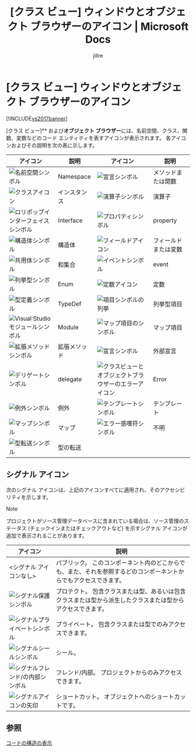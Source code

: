 ﻿---
title: '[クラス ビュー] ウィンドウとオブジェクト ブラウザーのアイコン | Microsoft Docs'
ms.date: 11/15/2016
ms.prod: visual-studio-dev14
ms.technology: vs-ide-general
ms.topic: conceptual
helpviewer_keywords:
- icons, in Object Browser
- signal icons
- Class View tool, symbols
- graphic symbols
- IntelliSense, icons
- icons, IntelliSense
- symbols, Object Browser icons
- Object Browser, icons in Class View
ms.assetid: 58cc3f44-c296-4a88-a008-09d28598d9c0
caps.latest.revision: 24
author: jillre
ms.author: jillfra
manager: jillfra
ms.openlocfilehash: 3e67763234ff7b3778cccabaed45fbbc0bc04d30
ms.sourcegitcommit: a8e8f4bd5d508da34bbe9f2d4d9fa94da0539de0
ms.translationtype: MT
ms.contentlocale: ja-JP
ms.lasthandoff: 10/19/2019
ms.locfileid: "72620483"
---
# <a name="class-view-and-object-browser-icons"></a>[クラス ビュー] ウィンドウとオブジェクト ブラウザーのアイコン
[!INCLUDE[vs2017banner](../includes/vs2017banner.md)]

[クラス ビュー]** および**オブジェクト ブラウザー**には、名前空間、クラス、関数、変数などのコード エンティティを表すアイコンが表示されます。 各アイコンおよびその説明を次の表に示します。

|アイコン|説明|アイコン|説明|
|----------|-----------------|----------|-----------------|
|![名前空間シンボル](../ide/media/vxnamespace-icon.gif "vxNamespace_Icon")|Namespace|![宣言シンボル](../ide/media/vxmethod-icon.gif "vxMethod_Icon")|メソッドまたは関数|
|![クラスアイコン](../ide/media/vxclass-icon.gif "vxClass_Icon")|インスタンス|![演算子シンボル](../ide/media/vxoperator-icon.gif "vxOperator_Icon")|演算子|
|![ロリポップインターフェイスシンボル](../ide/media/vxinterface-icon.gif "vxInterface_Icon")|Interface|![プロパティシンボル](../ide/media/vxproperty-icon.gif "vxProperty_Icon")|property|
|![構造体シンボル](../ide/media/vxstruct-icon.gif "vxStruct_Icon")|構造体|![フィールドアイコン](../ide/media/vxfield-icon.gif "vxField_Icon")|フィールドまたは変数|
|![共用体シンボル](../ide/media/vxunion-icon.gif "vxUnion_Icon")|和集合|![イベントシンボル](../ide/media/vxevent-icon.gif "vxEvent_Icon")|event|
|![列挙型シンボル](../ide/media/vxenum-icon.gif "vxEnum_Icon")|Enum|![定数アイコン](../ide/media/vxconstant-icon.gif "vxConstant_Icon")|定数|
|![型定義シンボル](../ide/media/vxtypedef-icon.gif "vxTypeDef_Icon")|TypeDef|![項目シンボルの列挙](../ide/media/vxenumitem-icon.gif "vxEnumItem_Icon")|列挙型項目|
|![Visual Studio モジュールシンボル](../ide/media/vxmodule-icon.gif "vxModule_Icon")|Module|![マップ項目のシンボル](../ide/media/vxmapitem-icon.gif "vxMapItem_Icon")|マップ項目|
|![拡張メソッドシンボル](../ide/media/extensionmethod.gif "ExtensionMethod")|拡張メソッド|![宣言シンボル](../ide/media/vxmethod-icon.gif "vxMethod_Icon")|外部宣言|
|![デリゲートシンボル](../ide/media/vxdelegate-icon.gif "vxDelegate_Icon")|delegate|![クラスビューとオブジェクトブラウザーのエラーアイコン](../ide/media/erroricon.gif "ErrorIcon")|Error|
|![例外シンボル](../ide/media/vxexception-icon.gif "vxException_Icon")|例外|![テンプレートシンボル](../ide/media/vxtemplate-icon.gif "vxTemplate_Icon")|テンプレート|
|![マップシンボル](../ide/media/vxmap-icon.gif "vxMap_Icon")|マップ|![エラー感嘆符シンボル](../ide/media/vxerror-icon.gif "vxError_Icon")|不明|
|![型転送シンボル](../ide/media/ob-type-forward.gif "ob_type_forward")|型の転送|||

## <a name="signal-icons"></a>シグナル アイコン
 次のシグナル アイコンは、上記のアイコンすべてに適用され、そのアクセシビリティを示します。

> [!NOTE]
> プロジェクトがソース管理データベースに含まれている場合は、ソース管理のステータス (チェックインまたはチェックアウトなど) を示すシグナル アイコンが追加で表示されることがあります。

|アイコン|説明|
|----------|-----------------|
|\<シグナル アイコンなし>|パブリック。 このコンポーネント内のどこからでも、また、それを参照するどのコンポーネントからでもアクセスできます。|
|![シグナル保護シンボル](../ide/media/vxsignal-icon-key.gif "vxSignal_Icon_Key")|プロテクト。 包含クラスまたは型、あるいは包含クラスまたは型から派生したクラスまたは型からアクセスできます。|
|![シグナルプライベートシンボル](../ide/media/vxsignal-icon-lock.gif "vxSignal_Icon_Lock")|プライベート。 包含クラスまたは型でのみアクセスできます。|
|![シグナルシールシンボル](../ide/media/vxsignal-icon-envelope.gif "vxSignal_Icon_Envelope")|シール。|
|![シグナルフレンド&#47;の内部シンボル](../ide/media/vxsignal-icon-diamond.gif "vxSignal_Icon_Diamond")|フレンド/内部。 プロジェクトからのみアクセスできます。|
|![シグナルアイコンの矢印](../ide/media/vxsignal-icon-arrow.gif "vxSignal_Icon_Arrow")|ショートカット。 オブジェクトへのショートカットです。|

## <a name="see-also"></a>参照
 [コードの構造の表示](../ide/viewing-the-structure-of-code.md)
